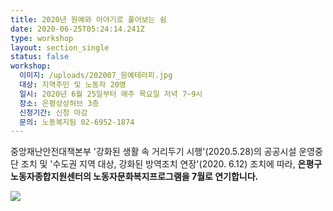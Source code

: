 ```yaml
---
title: 2020년 원예와 이야기로 풀어보는 쉼
date: 2020-06-25T05:24:14.241Z
type: workshop
layout: section_single
status: false
workshop:
  이미지: /uploads/202007_원예테라피.jpg
  대상: 지역주민 및 노동자 20명
  일시: 2020년 6월 25일부터 매주 목요일 저녁 7~9시
  장소: 은평상상허브 3층
  신청기간: 신청 마감
  문의: 노동복지팀 02-6952-1874
---
```

중앙재난안전대책본부 '강화된 생활 속 거리두기 시행'(2020.5.28)의 공공시설 운영중단 조치 및 '수도권 지역 대상, 강화된 방역조치 연장'(2020. 6.12) 조치에 따라, **은평구노동자종합지원센터의 노동자문화복지프로그램을 7월로 연기합니다.**



![ ](/uploads/202007_원예테라피.jpg " ")